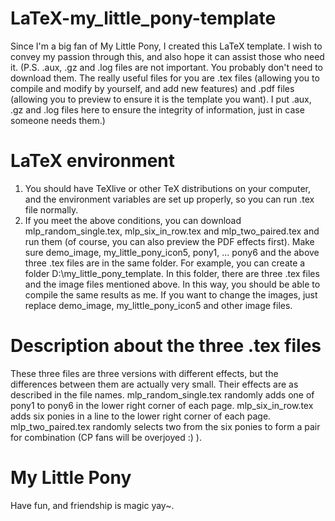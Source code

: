 # LaTeX-my_little_pony-template
Since I'm a big fan of My Little Pony, I created this LaTeX template. I wish to convey my passion through this, and also hope it can assist those who need it.
(P.S. .aux, .gz and .log files are not important. You probably don't need to download them. The really useful files for you are .tex files (allowing you to compile and modify by yourself, and add new features) and .pdf files (allowing you to preview to ensure it is the template you want). I put .aux, .gz and .log files here to ensure the integrity of information, just in case someone needs them.)
# LaTeX environment
1. You should have TeXlive or other TeX distributions on your computer, and the environment variables are set up properly, so you can run .tex file normally.
2. If you meet the above conditions, you can download mlp_random_single.tex, mlp_six_in_row.tex and mlp_two_paired.tex and run them (of course, you can also preview the PDF effects first). Make sure demo_image, my_little_pony_icon5, pony1, ... pony6 and the above three .tex files are in the same folder. For example, you can create a folder D:\my_little_pony_template. In this folder, there are three .tex files and the image files mentioned above. In this way, you should be able to compile the same results as me. If you want to change the images, just replace demo_image, my_little_pony_icon5 and other image files. 
# Description about the three .tex files
These three files are three versions with different effects, but the differences between them are actually very small. Their effects are as described in the file names. mlp_random_single.tex randomly adds one of pony1 to pony6 in the lower right corner of each page. mlp_six_in_row.tex adds six ponies in a line to the lower right corner of each page. mlp_two_paired.tex randomly selects two from the six ponies to form a pair for combination (CP fans will be overjoyed :) ).
# My Little Pony
Have fun, and friendship is magic yay~.
